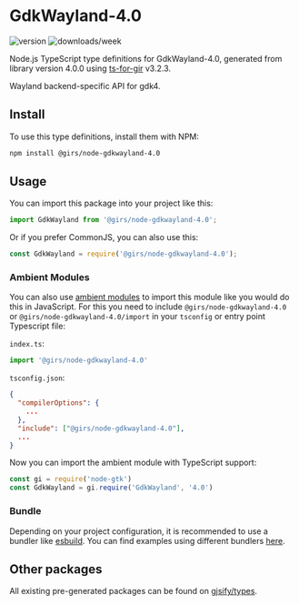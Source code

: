 
# GdkWayland-4.0

![version](https://img.shields.io/npm/v/@girs/node-gdkwayland-4.0)
![downloads/week](https://img.shields.io/npm/dw/@girs/node-gdkwayland-4.0)


Node.js TypeScript type definitions for GdkWayland-4.0, generated from library version 4.0.0 using [ts-for-gir](https://github.com/gjsify/ts-for-gir) v3.2.3.

Wayland backend-specific API for gdk4.

## Install

To use this type definitions, install them with NPM:
```bash
npm install @girs/node-gdkwayland-4.0
```

## Usage

You can import this package into your project like this:
```ts
import GdkWayland from '@girs/node-gdkwayland-4.0';
```

Or if you prefer CommonJS, you can also use this:
```ts
const GdkWayland = require('@girs/node-gdkwayland-4.0');
```

### Ambient Modules

You can also use [ambient modules](https://github.com/gjsify/ts-for-gir/tree/main/packages/cli#ambient-modules) to import this module like you would do this in JavaScript.
For this you need to include `@girs/node-gdkwayland-4.0` or `@girs/node-gdkwayland-4.0/import` in your `tsconfig` or entry point Typescript file:

`index.ts`:
```ts
import '@girs/node-gdkwayland-4.0'
```

`tsconfig.json`:
```json
{
  "compilerOptions": {
    ...
  },
  "include": ["@girs/node-gdkwayland-4.0"],
  ...
}
```

Now you can import the ambient module with TypeScript support: 

```ts
const gi = require('node-gtk')
const GdkWayland = gi.require('GdkWayland', '4.0')
```


### Bundle

Depending on your project configuration, it is recommended to use a bundler like [esbuild](https://esbuild.github.io/). You can find examples using different bundlers [here](https://github.com/gjsify/ts-for-gir/tree/main/examples).

## Other packages

All existing pre-generated packages can be found on [gjsify/types](https://github.com/gjsify/types).

